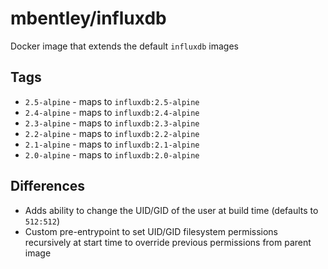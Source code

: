 # mbentley/influxdb

Docker image that extends the default `influxdb` images

## Tags

* `2.5-alpine` - maps to `influxdb:2.5-alpine`
* `2.4-alpine` - maps to `influxdb:2.4-alpine`
* `2.3-alpine` - maps to `influxdb:2.3-alpine`
* `2.2-alpine` - maps to `influxdb:2.2-alpine`
* `2.1-alpine` - maps to `influxdb:2.1-alpine`
* `2.0-alpine` - maps to `influxdb:2.0-alpine`

## Differences

* Adds ability to change the UID/GID of the user at build time (defaults to `512:512`)
* Custom pre-entrypoint to set UID/GID filesystem permissions recursively at start time to override previous permissions from parent image
